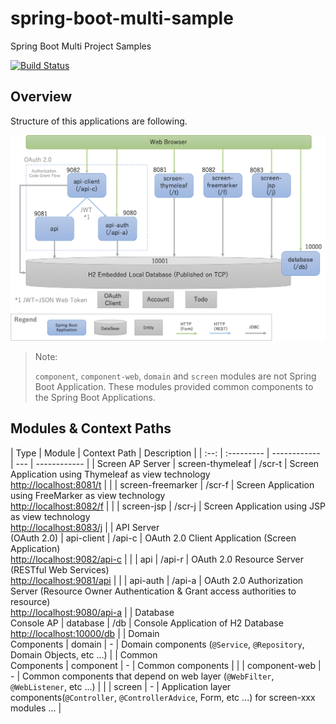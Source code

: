 # spring-boot-multi-sample
Spring Boot Multi Project Samples

[![Build Status](https://travis-ci.org/kazuki43zoo/spring-boot-multi-sample.svg?branch=master)](https://travis-ci.org/kazuki43zoo/spring-boot-multi-sample)


## Overview

Structure of this applications are following.

![alt text](overview.png "Sample Applications Structure")

> Note:
>
> `component`, `component-web`, `domain` and `screen` modules are not Spring Boot Application. These modules provided common components to the Spring Boot Applications.

## Modules & Context Paths
| Type | Module | Context Path | Description |
| :--: | :--------- | ------------ | --- | ------------ |
| Screen AP Server          | screen-thymeleaf  | /scr-t | Screen Application using Thymeleaf as view technology<br>[http://localhost:8081/t](http://localhost:8081/t) |
|                           | screen-freemarker | /scr-f | Screen Application using FreeMarker as view technology<br>[http://localhost:8082/f](http://localhost:8082/f) |
|                           | screen-jsp        | /scr-j | Screen Application using JSP as view technology<br>[http://localhost:8083/j](http://localhost:8083/j) |
| API Server<br>(OAuth 2.0) | api-client        | /api-c | OAuth 2.0 Client Application (Screen Application)<br>[http://localhost:9082/api-c](http://localhost:9082/api-c) |
|                           | api               | /api-r | OAuth 2.0 Resource Server (RESTful Web Services)<br>[http://localhost:9081/api](http://localhost:9081/api) |
|                           | api-auth          | /api-a | OAuth 2.0 Authorization Server (Resource Owner Authentication & Grant access authorities to resource)<br>[http://localhost:9080/api-a](http://localhost:9080/api-a) |
| Database<br>Console AP    | database          | /db    | Console Application of H2 Database<br>[http://localhost:10000/db](http://localhost:10000/db) |
| Domain<br>Components      | domain            | -      | Domain components (`@Service`, `@Repository`, Domain Objects, etc ...) |
| Common<br>Components      | component         | -      | Common components |
|                           | component-web     | -      | Common components that depend on web layer (`@WebFilter`, `@WebListener`, etc ...) |
|                           | screen            | -      | Application layer components(`@Controller`, `@ControllerAdvice`, Form, etc ...) for screen-xxx modules ... |

